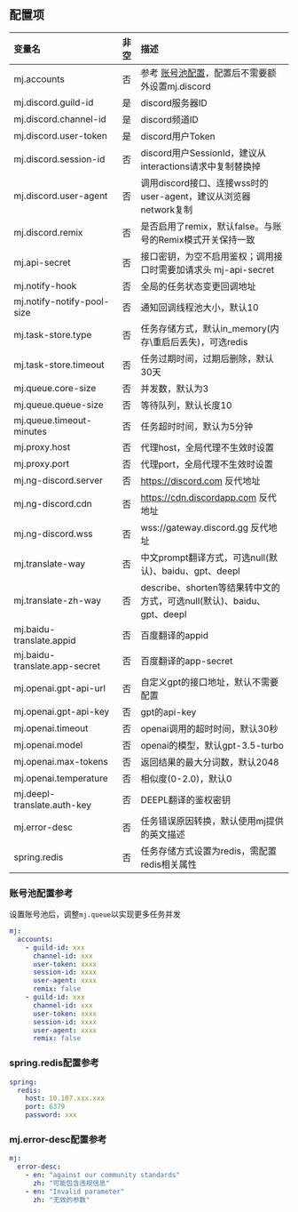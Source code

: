 ## 配置项

| 变量名 | 非空 | 描述 |
| :-----| :----: | :---- |
| mj.accounts | 否 | 参考 [账号池配置](./config.md#%E8%B4%A6%E5%8F%B7%E6%B1%A0%E9%85%8D%E7%BD%AE%E5%8F%82%E8%80%83)，配置后不需要额外设置mj.discord |
| mj.discord.guild-id | 是 | discord服务器ID |
| mj.discord.channel-id | 是 | discord频道ID |
| mj.discord.user-token | 是 | discord用户Token |
| mj.discord.session-id | 否 | discord用户SessionId，建议从interactions请求中复制替换掉 |
| mj.discord.user-agent | 否 | 调用discord接口、连接wss时的user-agent，建议从浏览器network复制 |
| mj.discord.remix | 否 | 是否启用了remix，默认false。与账号的Remix模式开关保持一致 |
| mj.api-secret | 否 | 接口密钥，为空不启用鉴权；调用接口时需要加请求头 mj-api-secret |
| mj.notify-hook | 否 | 全局的任务状态变更回调地址 |
| mj.notify-notify-pool-size | 否 | 通知回调线程池大小，默认10 |
| mj.task-store.type | 否 | 任务存储方式，默认in_memory(内存\重启后丢失)，可选redis |
| mj.task-store.timeout | 否 | 任务过期时间，过期后删除，默认30天 |
| mj.queue.core-size | 否 | 并发数，默认为3 |
| mj.queue.queue-size | 否 | 等待队列，默认长度10 |
| mj.queue.timeout-minutes | 否 | 任务超时时间，默认为5分钟 |
| mj.proxy.host | 否 | 代理host，全局代理不生效时设置 |
| mj.proxy.port | 否 | 代理port，全局代理不生效时设置 |
| mj.ng-discord.server | 否 | https://discord.com 反代地址 |
| mj.ng-discord.cdn | 否 | https://cdn.discordapp.com 反代地址 |
| mj.ng-discord.wss | 否 | wss://gateway.discord.gg 反代地址 |
| mj.translate-way | 否 | 中文prompt翻译方式，可选null(默认)、baidu、gpt、deepl |
| mj.translate-zh-way | 否 | describe、shorten等结果转中文的方式，可选null(默认)、baidu、gpt、deepl |
| mj.baidu-translate.appid | 否 | 百度翻译的appid |
| mj.baidu-translate.app-secret | 否 | 百度翻译的app-secret |
| mj.openai.gpt-api-url | 否 | 自定义gpt的接口地址，默认不需要配置 |
| mj.openai.gpt-api-key | 否 | gpt的api-key |
| mj.openai.timeout | 否 | openai调用的超时时间，默认30秒 |
| mj.openai.model | 否 | openai的模型，默认gpt-3.5-turbo |
| mj.openai.max-tokens | 否 | 返回结果的最大分词数，默认2048 |
| mj.openai.temperature | 否 | 相似度(0-2.0)，默认0 |
| mj.deepl-translate.auth-key | 否 | DEEPL翻译的鉴权密钥 |
| mj.error-desc | 否 | 任务错误原因转换，默认使用mj提供的英文描述 |
| spring.redis | 否 | 任务存储方式设置为redis，需配置redis相关属性 |

### 账号池配置参考
设置账号池后，调整`mj.queue`以实现更多任务并发
```yaml
mj:
  accounts:
    - guild-id: xxx
      channel-id: xxx
      user-token: xxxx
      session-id: xxxx
      user-agent: xxxx
      remix: false
    - guild-id: xxx
      channel-id: xxx
      user-token: xxxx
      session-id: xxxx
      user-agent: xxxx
      remix: false
```

### spring.redis配置参考
```yaml
spring:
  redis:
    host: 10.107.xxx.xxx
    port: 6379
    password: xxx
```

### mj.error-desc配置参考
```yaml
mj:
  error-desc:
    - en: "against our community standards"
      zh: "可能包含违规信息"
    - en: "Invalid parameter"
      zh: "无效的参数"
```
